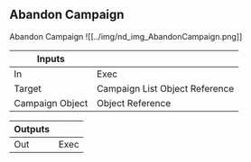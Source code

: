 ## Abandon Campaign
Abandon Campaign
![[../img/nd_img_AbandonCampaign.png]]

|Inputs||
|--|--|
| In | Exec |
| Target | Campaign List Object Reference |
| Campaign Object | Object Reference |

|Outputs||
|--|--|
| Out | Exec |
